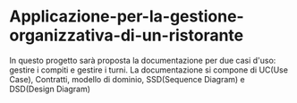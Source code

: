 # Applicazione-per-la-gestione-organizzativa-di-un-ristorante
In questo progetto sarà proposta la documentazione per due casi d'uso: gestire i compiti e gestire i turni. La documentazione si compone di UC(Use Case), Contratti, modello di dominio, SSD(Sequence Diagram) e DSD(Design Diagram)
